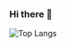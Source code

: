 ### Hi there 👋

<img alt="Top Langs" src="https://github-readme-stats.vercel.app/api/top-langs/?username=KoziukSerhiy&layout=compact" />


